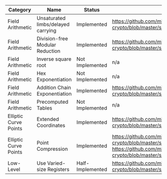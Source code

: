 | Category              |  Name                               |  Status           |  Lemma(s)                                                                                                                                                                            |                  | 
|-----------------------|-------------------------------------|-------------------|--------------------------------------------------------------------------------------------------------------------------------------------------------------------------------------|------------------| 
| Field Arithmetic      |  Unsaturated limbs/delayed carrying |  Implemented      |  https://github.com/mit-plv/fiat-crypto/blob/master/src/ModularArithmetic/ModularBaseSystemProofs.v#L347                                                                             |                  | 
| Field Arithmetic      |  Division-free Modular Reduction    |  Implemented      |  https://github.com/mit-plv/fiat-crypto/blob/master/src/ModularArithmetic/PseudoMersenneBaseParamProofs.v#L41                                                                        |                  | 
| Field Arithmetic      |  Inverse square root                |  Not Implemented  |  n/a                                                                                                                                                                                 |                  | 
| Field Arithmetic      |  Hex Exponentiation                 |  Not Implemented  |  n/a                                                                                                                                                                                 |                  | 
| Field Arithmetic      |  Addition Chain Exponentiation      |  Implemented      |  https://github.com/mit-plv/fiat-crypto/blob/master/src/Util/AdditionChainExponentiation.v#L53                                                                                       |                  | 
| Field Arithmetic      |  Precomputed Tables                 |  Not Implemented  |  n/a                                                                                                                                                                                 |                  | 
| Elliptic Curve Points |  Extended Coordinates               |  Implemented      |  https://github.com/mit-plv/fiat-crypto/blob/master/src/CompleteEdwardsCurve/ExtendedCoordinates.v#L258                                                                              |                  | 
| Elliptic Curve Points |  Point Compression                  |  Implemented      |  https://github.com/mit-plv/fiat-crypto/blob/master/src/Encoding/PointEncodingPre.v#L313 and https://github.com/mit-plv/fiat-crypto/blob/master/src/Encoding/PointEncodingPre.v#L412 |                  | 
| Low-Level             |  Use Varied-size Registers          |  Half-Implemented |  https://github.com/mit-plv/fiat-crypto/blob/master/src/Reflection/MapCastWithCastOp.v#L116                                                                                          |                  | 
